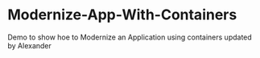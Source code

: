 # Modernize-App-With-Containers
Demo to show hoe to Modernize an Application using containers updated by Alexander

